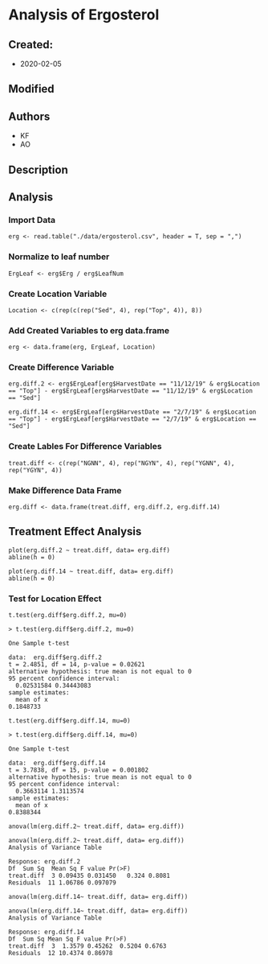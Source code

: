 # Analysis of Ergosterol 

## Created:

* 2020-02-05

## Modified


## Authors

* KF
* AO

## Description

## Analysis

### Import Data

    erg <- read.table("./data/ergosterol.csv", header = T, sep = ",")

### Normalize to leaf number
    
    ErgLeaf <- erg$Erg / erg$LeafNum
    
### Create Location Variable
    
    Location <- c(rep(c(rep("Sed", 4), rep("Top", 4)), 8))
    
### Add Created Variables to erg data.frame
    
    erg <- data.frame(erg, ErgLeaf, Location)

### Create Difference Variable 
    
    erg.diff.2 <- erg$ErgLeaf[erg$HarvestDate == "11/12/19" & erg$Location == "Top"] - erg$ErgLeaf[erg$HarvestDate == "11/12/19" & erg$Location == "Sed"] 
    
    erg.diff.14 <- erg$ErgLeaf[erg$HarvestDate == "2/7/19" & erg$Location == "Top"] - erg$ErgLeaf[erg$HarvestDate == "2/7/19" & erg$Location == "Sed"]
    
### Create Lables For Difference Variables
    
    treat.diff <- c(rep("NGNN", 4), rep("NGYN", 4), rep("YGNN", 4), rep("YGYN", 4))
    
### Make Difference Data Frame 
    
    erg.diff <- data.frame(treat.diff, erg.diff.2, erg.diff.14)
    
## Treatment Effect Analysis
    
    plot(erg.diff.2 ~ treat.diff, data= erg.diff)
    abline(h = 0)

    plot(erg.diff.14 ~ treat.diff, data= erg.diff)    
    abline(h = 0)
    
    
### Test for Location Effect
    
    t.test(erg.diff$erg.diff.2, mu=0)
   
    > t.test(erg.diff$erg.diff.2, mu=0)
    
    One Sample t-test
    
    data:  erg.diff$erg.diff.2
    t = 2.4851, df = 14, p-value = 0.02621
    alternative hypothesis: true mean is not equal to 0
    95 percent confidence interval:
      0.02531584 0.34443083
    sample estimates:
      mean of x 
    0.1848733 
    
    t.test(erg.diff$erg.diff.14, mu=0)
    
    > t.test(erg.diff$erg.diff.14, mu=0)
    
    One Sample t-test
    
    data:  erg.diff$erg.diff.14
    t = 3.7838, df = 15, p-value = 0.001802
    alternative hypothesis: true mean is not equal to 0
    95 percent confidence interval:
      0.3663114 1.3113574
    sample estimates:
      mean of x 
    0.8388344 
    
    anova(lm(erg.diff.2~ treat.diff, data= erg.diff))
    
    anova(lm(erg.diff.2~ treat.diff, data= erg.diff))
    Analysis of Variance Table
    
    Response: erg.diff.2
    Df  Sum Sq  Mean Sq F value Pr(>F)
    treat.diff  3 0.09435 0.031450   0.324 0.8081
    Residuals  11 1.06786 0.097079
    
    anova(lm(erg.diff.14~ treat.diff, data= erg.diff))
    
    anova(lm(erg.diff.14~ treat.diff, data= erg.diff))
    Analysis of Variance Table
    
    Response: erg.diff.14
    Df  Sum Sq Mean Sq F value Pr(>F)
    treat.diff  3  1.3579 0.45262  0.5204 0.6763
    Residuals  12 10.4374 0.86978   
    